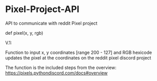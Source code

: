 # Pixel-Project-API
API to communicate with reddit Pixel project
  

def pixel(x, y, rgb)

V.1:

Function to input x, y coordinates [range 200 - 127] and RGB hexicode updates the pixel at the coordinates on the reddit pixel discord project

The function is the included steps from the overview: https://pixels.pythondiscord.com/docs#overview
